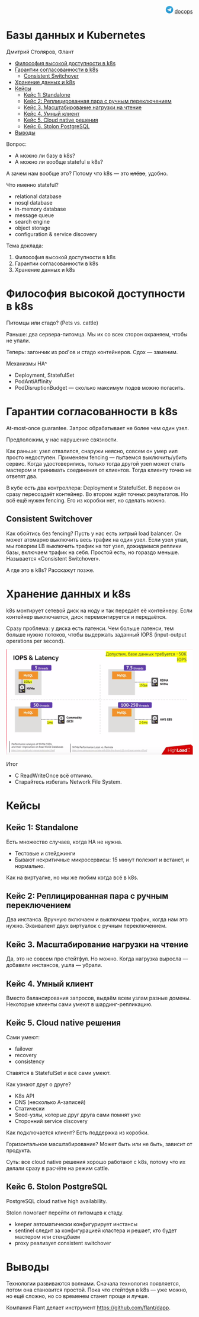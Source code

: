 <p align="right"><img src = "images/tg-logo.png" width="20px" height=20px"> <a href = "https://t.me/docops">docops</a></p>

# Базы данных и Kubernetes

Дмитрий Столяров, Флант

<!-- START doctoc generated TOC please keep comment here to allow auto update -->
<!-- DON'T EDIT THIS SECTION, INSTEAD RE-RUN doctoc TO UPDATE -->


- [Философия высокой доступности в k8s](#%D1%84%D0%B8%D0%BB%D0%BE%D1%81%D0%BE%D1%84%D0%B8%D1%8F-%D0%B2%D1%8B%D1%81%D0%BE%D0%BA%D0%BE%D0%B9-%D0%B4%D0%BE%D1%81%D1%82%D1%83%D0%BF%D0%BD%D0%BE%D1%81%D1%82%D0%B8-%D0%B2-k8s)
- [Гарантии согласованности в k8s](#%D0%B3%D0%B0%D1%80%D0%B0%D0%BD%D1%82%D0%B8%D0%B8-%D1%81%D0%BE%D0%B3%D0%BB%D0%B0%D1%81%D0%BE%D0%B2%D0%B0%D0%BD%D0%BD%D0%BE%D1%81%D1%82%D0%B8-%D0%B2-k8s)
  - [Consistent Switchover](#consistent-switchover)
- [Хранение данных и k8s](#%D1%85%D1%80%D0%B0%D0%BD%D0%B5%D0%BD%D0%B8%D0%B5-%D0%B4%D0%B0%D0%BD%D0%BD%D1%8B%D1%85-%D0%B8-k8s)
- [Кейсы](#%D0%BA%D0%B5%D0%B9%D1%81%D1%8B)
  - [Кейс 1: Standalone](#%D0%BA%D0%B5%D0%B9%D1%81-1-standalone)
  - [Кейс 2: Реплицированная пара с ручным переключением](#%D0%BA%D0%B5%D0%B9%D1%81-2-%D1%80%D0%B5%D0%BF%D0%BB%D0%B8%D1%86%D0%B8%D1%80%D0%BE%D0%B2%D0%B0%D0%BD%D0%BD%D0%B0%D1%8F-%D0%BF%D0%B0%D1%80%D0%B0-%D1%81-%D1%80%D1%83%D1%87%D0%BD%D1%8B%D0%BC-%D0%BF%D0%B5%D1%80%D0%B5%D0%BA%D0%BB%D1%8E%D1%87%D0%B5%D0%BD%D0%B8%D0%B5%D0%BC)
  - [Кейс 3. Масштабирование нагрузки на чтение](#%D0%BA%D0%B5%D0%B9%D1%81-3-%D0%BC%D0%B0%D1%81%D1%88%D1%82%D0%B0%D0%B1%D0%B8%D1%80%D0%BE%D0%B2%D0%B0%D0%BD%D0%B8%D0%B5-%D0%BD%D0%B0%D0%B3%D1%80%D1%83%D0%B7%D0%BA%D0%B8-%D0%BD%D0%B0-%D1%87%D1%82%D0%B5%D0%BD%D0%B8%D0%B5)
  - [Кейс 4. Умный клиент](#%D0%BA%D0%B5%D0%B9%D1%81-4-%D1%83%D0%BC%D0%BD%D1%8B%D0%B9-%D0%BA%D0%BB%D0%B8%D0%B5%D0%BD%D1%82)
  - [Кейс 5. Cloud native решения](#%D0%BA%D0%B5%D0%B9%D1%81-5-cloud-native-%D1%80%D0%B5%D1%88%D0%B5%D0%BD%D0%B8%D1%8F)
  - [Кейс 6. Stolon PostgreSQL](#%D0%BA%D0%B5%D0%B9%D1%81-6-stolon-postgresql)
- [Выводы](#%D0%B2%D1%8B%D0%B2%D0%BE%D0%B4%D1%8B)

<!-- END doctoc generated TOC please keep comment here to allow auto update -->



Вопрос:

* А можно ли базу в k8s?
* А можно ли вообще stateful в k8s?

А зачем нам вообще это? Потому что k8s — это <strike> клёво</strike>, удобно.

Что именно stateful?

* relational database
* nosql database
* in-memory database
* message queue
* search engine
* object storage
* configuration & service discovery

Тема доклада:

1. Философия высокой доступности в k8s
1. Гарантии согласованности в k8s
1. Хранение данных и k8s

# Философия высокой доступности в k8s

Питомцы или стадо? (Pets vs. cattle)

Раньше: два сервера-питомца. Мы их со всех сторон охраняем, чтобы не упали.

Теперь: загончик из pod'ов и стадо контейнеров. Сдох — заменим.

Механизмы HA^

* Deployment, StatefulSet
* PodAntiAffinity
* PodDisruptionBudget — сколько максимум подов можно погасить.

# Гарантии согласованности в k8s

At-most-once guarantee. Запрос обрабатывает не более чем один узел.

Предположим, у нас нарушение связности.

Как раньше: узел отвалился, снаружи неясно, совсем он умер иил просто недоступен. Применяем fencing — пытаемся выключить/убить сервис. Когда удостоверились, только тогда другой узел может стать мастером и принимать соединения от клиентов. Тогда клиенту точно не ответят два.

В кубе есть два контроллера: Deployment и StatefulSet. В первом он сразу пересоздаёт контейнер. Во втором ждёт точных результатов. Но всё ещё нужен fencing. Его из коробки нет, но сделать можно.

## Consistent Switchover

Как обойтись без fencing? Пусть у нас есть хитрый load balancer. Он может атомарно выключить весь трафик на один узел. Если узел упал, мы говорим LB выключить трафик на тот узел, дожидаемся реплики базы, включаем трафик на себя. Простой есть, но гораздо меньше. Называется «Consistent Switchover».

А где это в k8s? Расскажут позже.

# Хранение данных и k8s

k8s монтирует сетевой диск на ноду и так передаёт её контейнеру. Если контейнер выключается, диск перемонтируется и передаётся.

Сразу проблема: у диска есть латенси. Чем больше латенси, тем больше нужно потоков, чтобы выдержать заданный IOPS (input-output operations per second).

![](images/iops-hell.png)

Итог

* C ReadWriteOnce всё отлично.
* Старайтесь избегать Network File System.

# Кейсы

## Кейс 1: Standalone

Есть множество случаев, когда HA не нужна.

* Тестовые и стейджинги
* Бывают некритичные микросервисы: 15 минут полежит и встанет, и нормально.

Как на виртуалке, но мы же любим когда всё в k8s.

## Кейс 2: Реплицированная пара с ручным переключением

Два инстанса. Вручную включаем и выключаем трафик, когда нам это нужно. Эквивалент двух виртуалок с ручным переключением.

## Кейс 3. Масштабирование нагрузки на чтение

Да, это не совсем про стейтфул. Но можно. Когда нагрузка выросла — добавили инстансов, ушла — убрали.

## Кейс 4. Умный клиент

Вместо балансирования запросов, выдаём всем узлам разные домены. Некоторые клиенты сами умеют в шардинг-репликацию.


## Кейс 5. Cloud native решения

Сами умеют:

* failover
* recovery
* consistency

Ставятся в StatefulSet и всё сами умеют.

Как узнают друг о друге? 

* K8s API
* DNS (несколько А-записей)
* Статически
* Seed-узлы, которые друг друга сами помнят уже
* Сторонний service discovery

Как подключается клиент? Есть поддержка из коробки.

Горизонтальное масштабирование? Может быть или не быть, зависит от продукта.

Суть: все cloud native решения хорошо работают с k8s, потому что их делали сразу в расчёте на режим cattle.

## Кейс 6. Stolon PostgreSQL

PostgreSQL cloud native high availability.

Stolon помогает перейти от питомцев к стаду.

* keeper автоматически конфигурирует инстансы
* sentinel следит за конфигурацией кластера и решает, кто будет мастером или стендбаем
* proxy реализует consistent switchover

# Выводы

Технологии развиваются волнами. Сначала технология появляется, потом она становится простой. Пока что стейтфул в k8s — уже можно, но ещё сложно, но со временем станет проще и лучше.

Компания Flant делает инструмент https://github.com/flant/dapp. 
